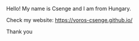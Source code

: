 Hello!
My name is Csenge and I am from Hungary.

Check my website:
https://voros-csenge.github.io/


Thank you